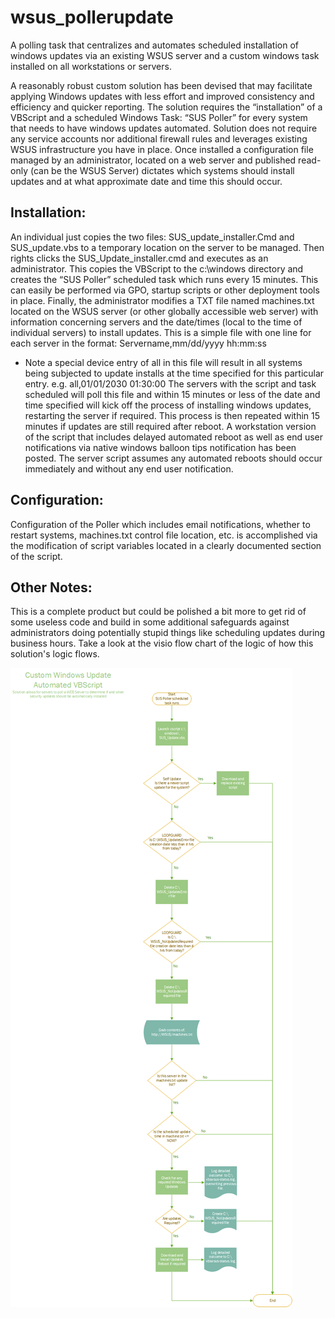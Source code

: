 # wsus_pollerupdate
A polling task that centralizes and automates scheduled installation of windows updates via an existing WSUS server and a custom windows task installed on all workstations or servers.

A reasonably robust custom solution has been devised that may facilitate applying Windows updates with less effort and improved consistency and efficiency and quicker reporting.  The solution requires the “installation” of a VBScript and a scheduled Windows Task: “SUS Poller” for every system that needs to have windows updates automated.  Solution does not require any service accounts nor additional firewall rules and leverages existing WSUS infrastructure you have in place.  Once installed a configuration file managed by an administrator, located on a web server and published read-only (can be the WSUS Server) dictates which systems should install updates and at what approximate date and time this should occur.
## Installation:
An individual just copies the two files: SUS_update_installer.Cmd and SUS_update.vbs to a temporary location on the server to be managed.  Then rights clicks the SUS_Update_installer.cmd and executes as an administrator.  This copies the VBScript to the c:\windows directory and creates the “SUS Poller” scheduled task which runs every 15 minutes.  This can easily be performed via GPO, startup scripts or other deployment tools in place.
Finally, the administrator modifies a TXT file named machines.txt located on the WSUS server (or other globally accessible web server) with information concerning servers and the date/times (local to the time of individual servers) to install updates.  This is a simple file with one line for each server in the format:
Servername,mm/dd/yyyy hh:mm:ss  
* Note a special device entry of all in this file will result in all systems being subjected to update installs at the time specified for this particular entry. e.g. all,01/01/2030 01:30:00
The servers with the script and task scheduled will poll this file and within 15 minutes or less of the date and time specified will kick off the process of installing windows updates, restarting the server if required.  This process is then repeated within 15 minutes if updates are still required after reboot.
A workstation version of the script that includes delayed automated reboot as well as end user notifications via native windows balloon tips notification has been posted.  The server script assumes any automated reboots should occur immediately and without any end user notification.
## Configuration:
Configuration of the Poller which includes email notifications, whether to restart systems, machines.txt control file location, etc. is accomplished via the modification of script variables located in a clearly documented section of the script.

## Other Notes:
This is a complete product but could be polished a bit more to get rid of some useless code and build in some additional safeguards against administrators doing potentially stupid things like scheduling updates during business hours.  Take a look at the visio flow chart of the logic of how this solution's logic flows.

![SUS Poller Logic Flow](./AutomationLogicFlow.png)
